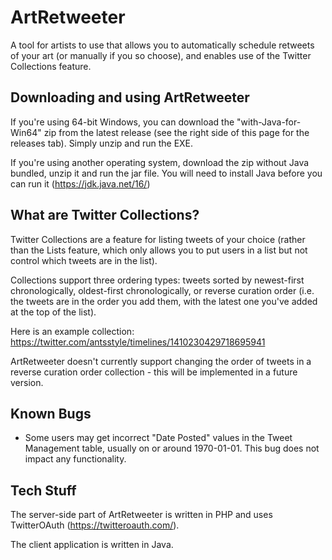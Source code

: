 # ArtRetweeter
A tool for artists to use that allows you to automatically schedule retweets of your art (or manually if you so choose), and enables use of the Twitter Collections feature.

## Downloading and using ArtRetweeter

If you're using 64-bit Windows, you can download the "with-Java-for-Win64" zip from the latest release (see the right side of this page for the releases tab). Simply unzip and run the EXE.

If you're using another operating system, download the zip without Java bundled, unzip it and run the jar file. You will need to install Java before you can run it (https://jdk.java.net/16/)

## What are Twitter Collections?

Twitter Collections are a feature for listing tweets of your choice (rather than the Lists feature, which only allows you to put users in a list but not control which tweets are in the list).

Collections support three ordering types: tweets sorted by newest-first chronologically, oldest-first chronologically, or reverse curation order (i.e. the tweets are in the order you add them, with the latest one you've added at the top of the list).

Here is an example collection: https://twitter.com/antsstyle/timelines/1410230429718695941

ArtRetweeter doesn't currently support changing the order of tweets in a reverse curation order collection - this will be implemented in a future version.

## Known Bugs

- Some users may get incorrect "Date Posted" values in the Tweet Management table, usually on or around 1970-01-01. This bug does not impact any functionality.

## Tech Stuff

The server-side part of ArtRetweeter is written in PHP and uses TwitterOAuth (https://twitteroauth.com/).

The client application is written in Java.

